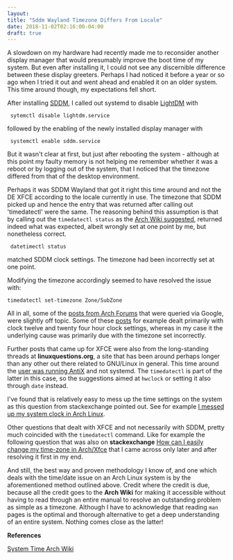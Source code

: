 ```yaml
---
layout: 
title: "Sddm Wayland Timezone Differs From Locale"
date: 2018-11-02T02:16:00-04:00
draft: true
---
```


A slowdown on my hardware had recently made me to reconsider another display manager that would presumably improve the boot time of my system. But even after installing it, I could not see any discernible difference between these display greeters. Perhaps I had noticed it before a year or so ago when I tried it out and went ahead and enabled it on an older system. This time around though, my expectations fell short.

After installing <a href="https://wiki.archlinux.org/index.php/SDDM#Configuration_GUI" target="_blank">SDDM</a>, I called out systemd to disable <a href="https://wiki.archlinux.org/index.php/LightDM" target="_blank">LightDM</a> with

     sytemctl disable lightdm.service 

followed by the enabling of the newly installed display manager with

     systemctl enable sddm.service

But it wasn't clear at first, but just after rebooting the system - although at this point my faulty memory is not helping me remember whether it was a reboot or by logging out of the system, that I noticed that the timezone differed from that of the desktop environment.

Perhaps it was SDDM Wayland that got it right this time around and not the DE XFCE according to the locale currently in use. The timezone that SDDM picked up and hence the entry that was returned after calling out 'timedatectl' were the same. The reasoning behind this assumption is that by calling out the `timedatectl status` as the <a href="https://wiki.archlinux.org/index.php/System_time#Time_zone" target="_blank">Arch Wiki suggested</a>, returned indeed what was expected, albeit wrongly set at one point by me, but nonetheless correct.

     datetimectl status

matched SDDM clock settings. The timezone had been incorrectly set at one point.

Modifying the timezone accordingly seemed to have resolved the issue with:

    timedatectl set-timezone Zone/SubZone

All in all, some of the <a href="https://bbs.archlinux.org/viewtopic.php?id=207550" target="_blank">posts from Arch Forums</a> that were queried via Google, were slightly off topic. Some of these <a href="https://bbs.archlinux.org/viewtopic.php?id=112137" target="_blank">posts</a> for example dealt primarily with clock twelve and twenty four hour clock settings, whereas in my case it the underlying cause was primarily due with the timezone set incorrectly.

Further posts that came up for XFCE were also from the long-standing threads at **linuxquestions.org**, a site that has been around perhaps longer than any other out there related to GNU/Linux in general. This time around the <a href="https://www.linuxquestions.org/questions/linux-software-2/adjusting-the-clock-in-xfce-4175528816/" target="_blank">user was running AntiX</a>  and not systemd. The `timedatectl` is part of the latter in this case, so the suggestions aimed at `hwclock` or setting it also through `date` instead.

I've found that is relatively easy to mess up the time settings on the system as this question from stackexchange pointed out. See for example <a href="https://unix.stackexchange.com/questions/60772/i-messed-up-my-system-clock-in-arch-linux" target="_blank">I messed up my system clock in Arch Linux</a>.

Other questions that dealt with XFCE and not necessarily with SDDM, pretty much coincided with the `timedatectl` command. Like for example the following question that was also on **stackexchange** <a href="https://unix.stackexchange.com/questions/296776/how-can-i-easily-change-my-time-zone-in-arch-xfce" target="_blank">How can I easily change my time-zone in Arch/Xfce</a> that I came across only later and after resolving it first in my end.

And still, the best way and proven methodology I know of, and one which deals with the time/date issue on an Arch Linux system is by the aforementioned method outlined above. Credit where the credit is due, because all the credit goes to the **Arch Wiki** for making it accessible without having to read through an entire manual to resolve an outstanding problem as simple as a timezone. Although I have to acknowledge that reading `man` pages is the optimal and thorough alternative to get a deep understanding of an entire system. Nothing comes close as the latter!

**References**

<a href="https://wiki.archlinux.org/index.php/System_time#Time_zone" target="_blnak">System Time Arch Wiki</a>


